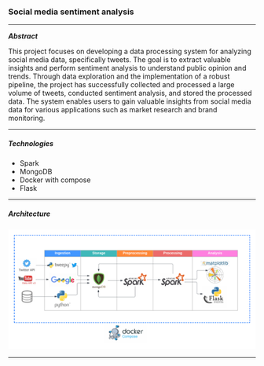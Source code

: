 ### Social media sentiment analysis

---

***Abstract***

This project focuses on developing a data processing system for analyzing social media data, specifically tweets. The goal is to extract valuable insights and perform sentiment analysis to understand public opinion and trends. Through data exploration and the implementation of a robust pipeline, the project has successfully collected and processed a large volume of tweets, conducted sentiment analysis, and stored the processed data. The system enables users to gain valuable insights from social media data for various applications such as market research and brand monitoring.

---

##### Technologies

+ Spark
+ MongoDB
+ Docker with compose
+ Flask

---

##### Architecture

![Alt Text](readme_files/diagram.png)


---
